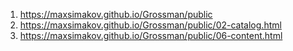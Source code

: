 <!-- https://github.com/MaxSimakov/Grossman -->
1. <https://maxsimakov.github.io/Grossman/public>
1. <https://maxsimakov.github.io/Grossman/public/02-catalog.html>
1. <https://maxsimakov.github.io/Grossman/public/06-content.html>